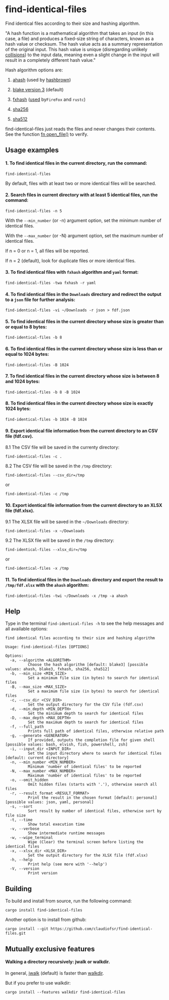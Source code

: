 # find-identical-files
Find identical files according to their size and hashing algorithm.

"A hash function is a mathematical algorithm that takes an input (in this case, a file)
and produces a fixed-size string of characters, known as a hash value or checksum.
The hash value acts as a summary representation of the original input.
This hash value is unique (disregarding unlikely [collisions](https://en.wikipedia.org/wiki/Hash_collision))
to the input data, meaning even a slight change in the input will result in a completely different hash value."

Hash algorithm options are:

1. [ahash](https://crates.io/crates/ahash) (used by [hashbrown](https://crates.io/crates/hashbrown))

2. [blake version 3](https://docs.rs/blake3/latest/blake3) (default)

3. [fxhash](https://crates.io/crates/rustc-hash) ([used](https://nnethercote.github.io/2021/12/08/a-brutally-effective-hash-function-in-rust.html) by`FireFox` and `rustc`)

4. [sha256](https://github.com/RustCrypto/hashes)

5. [sha512](https://github.com/RustCrypto/hashes)

find-identical-files just reads the files and never changes their contents.
See the function [fn open_file()](https://docs.rs/find-identical-files/latest/src/find_identical_files/lib.rs.html#62-82) to verify.

## Usage examples

#### 1. To find identical files in the current directory, run the command:
```
find-identical-files
```

By default, files with at least two or more identical files will be searched.

#### 2. Search files in current directory with at least 5 identical files, run the command:
```
find-identical-files -n 5
```

With the `--min_number` (or -n) argument option, set the minimum number of identical files.

With the `--max_number` (or -N) argument option, set the maximum number of identical files.

If n = 0 or n = 1, all files will be reported.

If n = 2 (default), look for duplicate files or more identical files.

#### 3. To find identical files with `fxhash` algorithm and `yaml` format:
```
find-identical-files -twa fxhash -r yaml
```

#### 4. To find identical files in the `Downloads` directory and redirect the output to a `json` file for further analysis:

```
find-identical-files -vi ~/Downloads -r json > fdf.json
```

#### 5. To find identical files in the current directory whose size is greater than or equal to 8 bytes:

```
find-identical-files -b 8
```

#### 6. To find identical files in the current directory whose size is less than or equal to 1024 bytes:

```
find-identical-files -B 1024
```

#### 7. To find identical files in the current directory whose size is between 8 and 1024 bytes:

```
find-identical-files -b 8 -B 1024
```

#### 8. To find identical files in the current directory whose size is exactly 1024 bytes:

```
find-identical-files -b 1024 -B 1024
```

#### 9. Export identical file information from the current directory to an CSV file (fdf.csv).

8.1 The CSV file will be saved in the currenty directory:

```
find-identical-files -c .
```
8.2 The CSV file will be saved in the `/tmp` directory:

```
find-identical-files --csv_dir=/tmp
```
or
```
find-identical-files -c /tmp
```

#### 10. Export identical file information from the current directory to an XLSX file (fdf.xlsx).

9.1 The XLSX file will be saved in the `~/Downloads` directory:

```
find-identical-files -x ~/Downloads
```
9.2 The XLSX file will be saved in the `/tmp` directory:

```
find-identical-files --xlsx_dir=/tmp
```
or
```
find-identical-files -x /tmp
```
#### 11. To find identical files in the `Downloads` directory and export the result to `/tmp/fdf.xlsx` with the `ahash` algorithm:

```
find-identical-files -twi ~/Downloads -x /tmp -a ahash
```

## Help

Type in the terminal `find-identical-files -h` to see the help messages and all available options:
```
find identical files according to their size and hashing algorithm

Usage: find-identical-files [OPTIONS]

Options:
  -a, --algorithm <ALGORITHM>
          Choose the hash algorithm [default: blake3] [possible values: ahash, blake3, fxhash, sha256, sha512]
  -b, --min_size <MIN_SIZE>
          Set a minimum file size (in bytes) to search for identical files
  -B, --max_size <MAX_SIZE>
          Set a maximum file size (in bytes) to search for identical files
  -c, --csv_dir <CSV_DIR>
          Set the output directory for the CSV file (fdf.csv)
  -d, --min_depth <MIN_DEPTH>
          Set the minimum depth to search for identical files
  -D, --max_depth <MAX_DEPTH>
          Set the maximum depth to search for identical files
  -f, --full_path
          Prints full path of identical files, otherwise relative path
  -g, --generate <GENERATOR>
          If provided, outputs the completion file for given shell [possible values: bash, elvish, fish, powershell, zsh]
  -i, --input_dir <INPUT_DIR>
          Set the input directory where to search for identical files [default: current directory]
  -n, --min_number <MIN_NUMBER>
          Minimum 'number of identical files' to be reported
  -N, --max_number <MAX_NUMBER>
          Maximum 'number of identical files' to be reported
  -o, --omit_hidden
          Omit hidden files (starts with '.'), otherwise search all files
  -r, --result_format <RESULT_FORMAT>
          Print the result in the chosen format [default: personal] [possible values: json, yaml, personal]
  -s, --sort
          Sort result by number of identical files, otherwise sort by file size
  -t, --time
          Show total execution time
  -v, --verbose
          Show intermediate runtime messages
  -w, --wipe_terminal
          Wipe (Clear) the terminal screen before listing the identical files
  -x, --xlsx_dir <XLSX_DIR>
          Set the output directory for the XLSX file (fdf.xlsx)
  -h, --help
          Print help (see more with '--help')
  -V, --version
          Print version
```

## Building

To build and install from source, run the following command:
```
cargo install find-identical-files
```
Another option is to install from github:
```
cargo install --git https://github.com/claudiofsr/find-identical-files.git
```

## Mutually exclusive features

#### Walking a directory recursively: jwalk or walkdir.

In general, [jwalk](https://crates.io/crates/jwalk) (default)
is faster than [walkdir](https://crates.io/crates/walkdir).

But if you prefer to use walkdir:
```
cargo install --features walkdir find-identical-files
```